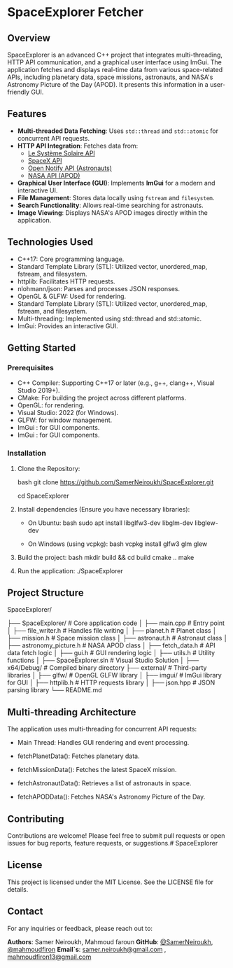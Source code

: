 # SpaceExplorer Fetcher

## Overview

SpaceExplorer is an advanced C++ project that integrates multi-threading, HTTP API communication, and a graphical user interface using ImGui. The application fetches and displays real-time data from various space-related APIs, including planetary data, space missions, astronauts, and NASA's Astronomy Picture of the Day (APOD). It presents this information in a user-friendly GUI.

## Features

- **Multi-threaded Data Fetching**: Uses `std::thread` and `std::atomic` for concurrent API requests.
- **HTTP API Integration**: Fetches data from:
  - [Le Système Solaire API](https://api.le-systeme-solaire.net/)
  - [SpaceX API](https://github.com/r-spacex/SpaceX-API)
  - [Open Notify API (Astronauts)](http://api.open-notify.org/astros.json)
  - [NASA API (APOD)](https://api.nasa.gov/)
- **Graphical User Interface (GUI)**: Implements **ImGui** for a modern and interactive UI.
- **File Management**: Stores data locally using `fstream` and `filesystem`.
- **Search Functionality**: Allows real-time searching for astronauts.
- **Image Viewing**: Displays NASA's APOD images directly within the application.
  
## Technologies Used

* C++17: Core programming language.
* Standard Template Library (STL):  Utilized vector, unordered_map, fstream, and filesystem.
* httplib:  Facilitates HTTP requests.
* nlohmann/json:  Parses and processes JSON responses.
* OpenGL & GLFW: Used for rendering.
* Standard Template Library (STL):  Utilized vector, unordered_map, fstream, and filesystem.
* Multi-threading: Implemented using std::thread and std::atomic.
* ImGui: Provides an interactive GUI.


## Getting Started

### Prerequisites

* C++ Compiler: Supporting C++17 or later (e.g., g++, clang++, Visual Studio 2019+).
* CMake:  For building the project across different platforms.
* OpenGL: for rendering.
* Visual Studio: 2022 (for Windows).
* GLFW: for window management.
* ImGui : for GUI components.
* ImGui : for GUI components.

### Installation

1. Clone the Repository:

   bash
   git clone https://github.com/SamerNeiroukh/SpaceExplorer.git
   
   cd SpaceExplorer
   

3. Install dependencies (Ensure you have necessary libraries):

    * On Ubuntu:
      bash
      sudo apt install libglfw3-dev libglm-dev libglew-dev
      

    * On Windows (using vcpkg):
      bash
      vcpkg install glfw3 glm glew
      
4. Build the project:
    bash
    mkdir build && cd build
    cmake ..
    make 
    

5. Run the application: ./SpaceExplorer

## Project Structure


SpaceExplorer/

├── SpaceExplorer/               # Core application code
│   ├── main.cpp                 # Entry point
│   ├── file_writer.h            # Handles file writing
│   ├── planet.h                 # Planet class
│   ├── mission.h                # Space mission class
│   ├── astronaut.h              # Astronaut class
│   ├── astronomy_picture.h       # NASA APOD class
│   ├── fetch_data.h              # API data fetch logic
│   ├── gui.h                     # GUI rendering logic
│   ├── utils.h                   # Utility functions
│   ├── SpaceExplorer.sln         # Visual Studio Solution
│   ├── x64/Debug/                # Compiled binary directory
├── external/                     # Third-party libraries
│   ├── glfw/                     # OpenGL GLFW library
│   ├── imgui/                    # ImGui library for GUI
│   ├── httplib.h                 # HTTP requests library
│   ├── json.hpp                   # JSON parsing library
└── README.md



## Multi-threading Architecture

The application uses multi-threading for concurrent API requests:

* Main Thread: Handles GUI rendering and event processing.

* fetchPlanetData(): Fetches planetary data.
* fetchMissionData(): Fetches the latest SpaceX mission.
* fetchAstronautData():  Retrieves a list of astronauts in space.
* fetchAPODData():  Fetches NASA's Astronomy Picture of the Day.


## Contributing

Contributions are welcome! Please feel free to submit pull requests or open issues for bug reports, feature requests, or suggestions.# SpaceExplorer

## License

This project is licensed under the MIT License. See the LICENSE file for details.

## Contact

For any inquiries or feedback, please reach out to:

**Authors**: Samer Neiroukh, Mahmoud faroun
**GitHub**: [@SamerNeiroukh](https://github.com/SamerNeiroukh), [@mahmoudfiron](https://github.com/mahmoudfiron)
**Email`s**:  samer.neiroukh@gmail.com , ‫mahmoudfiron13@gmail.com
